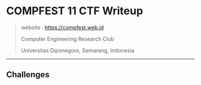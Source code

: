 # COMPFEST 11 CTF Writeup

> website : https://compfest.web.id
> 
> Computer Engineering Research Club
> 
> Universitas Diponegoro, Semarang, Indonesia

---

## Challenges
